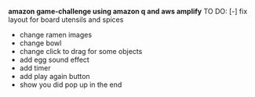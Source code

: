 **amazon game-challenge using amazon q and aws amplify**
TO DO:
[-] fix layout for board utensils and spices
- change ramen images
- change bowl
- change click to drag for some objects
- add egg sound effect
- add timer
- add play again button
- show you did pop up in the end

